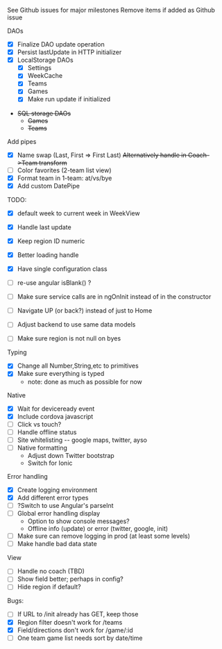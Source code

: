 See Github issues for major milestones
Remove items if added as Github issue

DAOs

- [x] Finalize DAO update operation
- [x] Persist lastUpdate in HTTP initializer
- [x] LocalStorage DAOs
    - [x] Settings
    - [x] WeekCache
    - [x] Teams
    - [x] Games
    - [x] Make run update if initialized
- ~~SQL storage DAOs~~
    - ~~Games~~
    - ~~Teams~~

Add pipes

- [x] Name swap (Last, First => First Last)
      ~~Alternatively handle in Coach->Team transform~~
- [ ] Color favorites (2-team list view)
- [x] Format team in 1-team: at/vs/bye
- [x] Add custom DatePipe

TODO:

- [x] default week to current week in WeekView
- [x] Handle last update
- [x] Keep region ID numeric
- [x] Better loading handle
- [x] Have single configuration class
- [ ] re-use angular isBlank() ?
- [ ] Make sure service calls are in ngOnInit instead of in the constructor

- [ ] Navigate UP (or back?) instead of just to Home
- [ ] Adjust backend to use same data models
- [ ] Make sure region is not null on byes

Typing

- [x] Change all Number,String,etc to primitives
- [x] Make sure everything is typed
    - note: done as much as possible for now

Native

- [x] Wait for deviceready event
- [x] Include cordova javascript
- [ ] Click vs touch?
- [ ] Handle offline status
- [ ] Site whitelisting -- google maps, twitter, ayso
- [ ] Native formatting
    - Adjust down Twitter bootstrap
    - Switch for Ionic

Error handling

- [x] Create logging environment
- [x] Add different error types
- [ ] ?Switch to use Angular's parseInt
- [ ] Global error handling display
    - Option to show console messages?
    - Offline info (update) or error (twitter, google, init)
- [ ] Make sure can remove logging in prod (at least some levels)
- [ ] Make handle bad data state

View

- [ ] Handle no coach (TBD)
- [ ] Show field better; perhaps in config?
- [ ] Hide region if default?

Bugs:

- [ ] If URL to /init already has GET, keep those
- [x] Region filter doesn't work for /teams
- [x] Field/directions don't work for /game/:id
- [ ] One team game list needs sort by date/time
